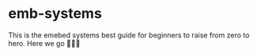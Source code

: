 # emb-systems
This is the emebed systems best guide for beginners to raise from zero to hero. Here we go 🚀🚀🚀
